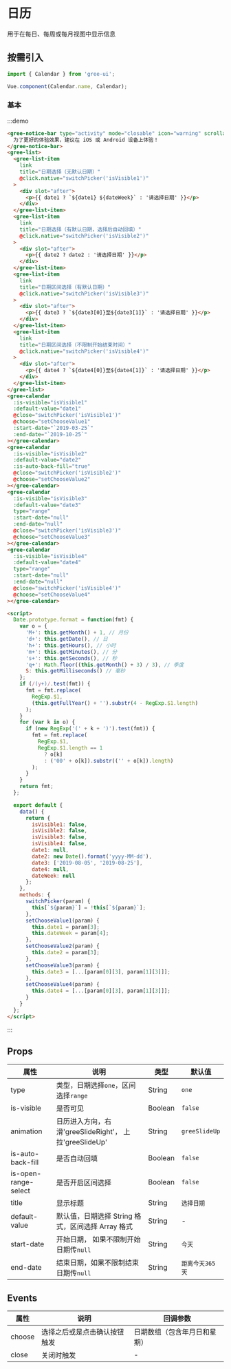 # 日历

用于在每日、每周或每月视图中显示信息

## 按需引入

```javascript
import { Calendar } from 'gree-ui';

Vue.component(Calendar.name, Calendar);
```

### 基本

:::demo

```html
<gree-notice-bar type="activity" mode="closable" icon="warning" scrollable>
  为了更好的体验效果，建议在 iOS 或 Android 设备上体验！
</gree-notice-bar>
<gree-list>
  <gree-list-item
    link
    title="日期选择（无默认日期）"
    @click.native="switchPicker('isVisible1')"
  >
    <div slot="after">
      <p>{{ date1 ? `${date1} ${dateWeek}` : '请选择日期' }}</p>
    </div>
  </gree-list-item>
  <gree-list-item
    link
    title="日期选择（有默认日期，选择后自动回填）"
    @click.native="switchPicker('isVisible2')"
  >
    <div slot="after">
      <p>{{ date2 ? date2 : '请选择日期' }}</p>
    </div>
  </gree-list-item>
  <gree-list-item
    link
    title="日期区间选择（有默认日期）"
    @click.native="switchPicker('isVisible3')"
  >
    <div slot="after">
      <p>{{ date3 ? `${date3[0]}至${date3[1]}` : '请选择日期' }}</p>
    </div>
  </gree-list-item>
  <gree-list-item
    link
    title="日期区间选择（不限制开始结束时间）"
    @click.native="switchPicker('isVisible4')"
  >
    <div slot="after">
      <p>{{ date4 ? `${date4[0]}至${date4[1]}` : '请选择日期' }}</p>
    </div>
  </gree-list-item>
</gree-list>
<gree-calendar
  :is-visible="isVisible1"
  :default-value="date1"
  @close="switchPicker('isVisible1')"
  @choose="setChooseValue1"
  :start-date="`2019-03-25`"
  :end-date="`2019-10-25`"
></gree-calendar>
<gree-calendar
  :is-visible="isVisible2"
  :default-value="date2"
  :is-auto-back-fill="true"
  @close="switchPicker('isVisible2')"
  @choose="setChooseValue2"
></gree-calendar>
<gree-calendar
  :is-visible="isVisible3"
  :default-value="date3"
  type="range"
  :start-date="null"
  :end-date="null"
  @close="switchPicker('isVisible3')"
  @choose="setChooseValue3"
></gree-calendar>
<gree-calendar
  :is-visible="isVisible4"
  :default-value="date4"
  type="range"
  :start-date="null"
  :end-date="null"
  @close="switchPicker('isVisible4')"
  @choose="setChooseValue4"
></gree-calendar>

<script>
  Date.prototype.format = function(fmt) {
    var o = {
      'M+': this.getMonth() + 1, // 月份
      'd+': this.getDate(), // 日
      'h+': this.getHours(), // 小时
      'm+': this.getMinutes(), // 分
      's+': this.getSeconds(), // 秒
      'q+': Math.floor((this.getMonth() + 3) / 3), // 季度
      S: this.getMilliseconds() // 毫秒
    };
    if (/(y+)/.test(fmt)) {
      fmt = fmt.replace(
        RegExp.$1,
        (this.getFullYear() + '').substr(4 - RegExp.$1.length)
      );
    }
    for (var k in o) {
      if (new RegExp('(' + k + ')').test(fmt)) {
        fmt = fmt.replace(
          RegExp.$1,
          RegExp.$1.length == 1
            ? o[k]
            : ('00' + o[k]).substr(('' + o[k]).length)
        );
      }
    }
    return fmt;
  };

  export default {
    data() {
      return {
        isVisible1: false,
        isVisible2: false,
        isVisible3: false,
        isVisible4: false,
        date1: null,
        date2: new Date().format('yyyy-MM-dd'),
        date3: ['2019-08-05', '2019-08-25'],
        date4: null,
        dateWeek: null
      };
    },
    methods: {
      switchPicker(param) {
        this[`${param}`] = !this[`${param}`];
      },
      setChooseValue1(param) {
        this.date1 = param[3];
        this.dateWeek = param[4];
      },
      setChooseValue2(param) {
        this.date2 = param[3];
      },
      setChooseValue3(param) {
        this.date3 = [...[param[0][3], param[1][3]]];
      },
      setChooseValue4(param) {
        this.date4 = [...[param[0][3], param[1][3]]];
      }
    }
  };
</script>
```

:::

## Props

| 属性                 | 说明                                                   | 类型    | 默认值          |
| -------------------- | ------------------------------------------------------ | ------- | --------------- |
| type                 | 类型，日期选择`one`，区间选择`range`                   | String  | `one`           |
| is-visible           | 是否可见                                               | Boolean | `false`         |
| animation            | 日历进入方向，右滑'greeSlideRight'， 上拉'greeSlideUp' | String  | `greeSlideUp`   |
| is-auto-back-fill    | 是否自动回填                                           | Boolean | `false`         |
| is-open-range-select | 是否开启区间选择                                       | Boolean | `false`         |
| title                | 显示标题                                               | String  | `选择日期`      |
| default-value        | 默认值，日期选择 String 格式，区间选择 Array 格式      | String  | \-              |
| start-date           | 开始日期， 如果不限制开始日期传`null`                  | String  | `今天`          |
| end-date             | 结束日期，如果不限制结束日期传`null`                   | String  | `距离今天365天` |

## Events

| 属性   | 说明                         | 回调参数                     |
| ------ | ---------------------------- | ---------------------------- |
| choose | 选择之后或是点击确认按钮触发 | 日期数组（包含年月日和星期） |
| close  | 关闭时触发                   | \-                           |

<script>
Date.prototype.format = function(fmt) {
  var o = {
    'M+': this.getMonth() + 1, // 月份
    'd+': this.getDate(), // 日
    'h+': this.getHours(), // 小时
    'm+': this.getMinutes(), // 分
    's+': this.getSeconds(), // 秒
    'q+': Math.floor((this.getMonth() + 3) / 3), // 季度
    S: this.getMilliseconds() // 毫秒
  };
  if (/(y+)/.test(fmt)) {
    fmt = fmt.replace(
      RegExp.$1,
      (this.getFullYear() + '').substr(4 - RegExp.$1.length)
    );
  }
  for (var k in o) {
    if (new RegExp('(' + k + ')').test(fmt)) {
      fmt = fmt.replace(
        RegExp.$1,
        RegExp.$1.length == 1 ? o[k] : ('00' + o[k]).substr(('' + o[k]).length)
      );
    }
  }
  return fmt;
};

export default {
  data() {
    return {
      isVisible1: false,
      isVisible2: false,
      isVisible3: false,
      isVisible4: false,
      date1: null,
      date2: new Date().format('yyyy-MM-dd'),
      date3: ['2019-08-05', '2019-08-25'],
      date4: null,
      dateWeek: null
    };
  },
  methods: {
    switchPicker(param) {
      this[`${param}`] = !this[`${param}`];
    },
    setChooseValue1(param) {
      this.date1 = param[3];
      this.dateWeek = param[4];
    },
    setChooseValue2(param) {
      this.date2 = param[3];
    },
    setChooseValue3(param) {
      this.date3 = [...[param[0][3], param[1][3]]];
    },
    setChooseValue4(param) {
      this.date4 = [...[param[0][3], param[1][3]]];
    }
  }
};
</script>
